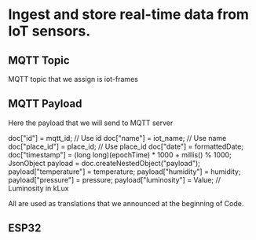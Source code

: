 # Ingest and store real-time data from IoT sensors.

## MQTT Topic

MQTT topic that we assign is iot-frames

## MQTT Payload
Here the payload that we will send to MQTT server

doc["id"] = mqtt_id; // Use id
doc["name"] = iot_name; // Use name
doc["place_id"] = place_id; // Use place_id
doc["date"] = formattedDate;
doc["timestamp"] = (long long)(epochTime) * 1000 + millis() % 1000;
JsonObject payload = doc.createNestedObject("payload");
payload["temperature"] = temperature;
payload["humidity"] = humidity;
payload["pressure"] = pressure;
payload["luminosity"] = Value; // Luminosity in kLux

All are used as translations that we announced at the beginning of Code.

## ESP32

```cpp

```
